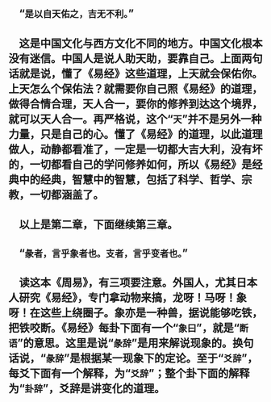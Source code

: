 &emsp;“``是以自天佑之，吉无不利。``”
---
&emsp;这是中国文化与西方文化不同的地方。中国文化根本没有迷信。中国人是说人助天助，要靠自己。上面两句话就是说，懂了《易经》这些道理，上天就会保佑你。上天怎么个保佑法？就需要你自己照《易经》的道理，做得合情合理，天人合一，要你的修养到达这个境界，就可以天人合一。再严格说，这个“``天``”并不是另外一种力量，只是自己的心。懂了《易经》的道理，以此道理做人，动静都看准了，一定是一切都大吉大利，没有坏的，一切都看自己的学问修养如何，所以《易经》是经典中的经典，智慧中的智慧，包括了科学、哲学、宗教，一切都涵盖了。
---
&emsp;以上是第二章，下面继续第三章。
---
&emsp;“``彖者，言乎象者也。支者，言乎变者也。``”
---
&emsp;读这本《周易》，有三项要注意。外国人，尤其日本人研究《易经》，专门拿动物来搞，龙呀！马呀！象呀！在这些上绕圈子。象亦是一种兽，据说能够吃铁，把铁咬断。《易经》每卦下面有一个“``象曰``”，就是“``断语``”的意思。这里是说“``彖辞``”是用来解说现象的。换句话说，“``彖辞``”是根据某一现象下的定论。至于“``爻辞``”，每爻下面有一个解释，为“``爻辞``”；整个卦下面的解释为“``卦辞``”，爻辞是讲变化的道理。
---
